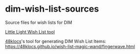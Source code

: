 # dim-wish-list-sources
Source files for wish lists for DIM

[Little Light Wish List tool](https://wishlists.littlelight.club)

[48klocs](https://github.com/48klocs)'s tool for generating DIM Wish List Items: https://48klocs.github.io/wish-list-magic-wand/fingerwave.html
